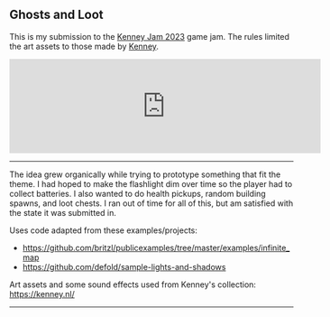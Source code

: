 ## Ghosts and Loot

This is my submission to the [Kenney Jam 2023](https://itch.io/jam/kenney-jam-2023) game jam.  The rules limited the art assets to those made by [Kenney](https://www.kenney.nl/).

<iframe frameborder="0" src="https://itch.io/embed/2184023" width="552" height="167"><a href="https://pabaucom.itch.io/ghosts-and-loot">Ghosts and Loot by pabaucom</a></iframe>

---

The idea grew organically while trying to prototype something that fit the theme.  I had hoped to make the flashlight dim over time so the player had to collect batteries.  I also wanted to do health pickups, random building spawns, and loot chests.  I ran out of time for all of this, but am satisfied with the state it was submitted in.

Uses code adapted from these examples/projects:

* https://github.com/britzl/publicexamples/tree/master/examples/infinite_map
* https://github.com/defold/sample-lights-and-shadows

Art assets and some sound effects used from Kenney's collection:  https://kenney.nl/

---
